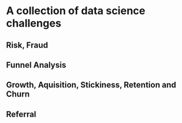 # A collection of data science challenges
## Risk, Fraud
## Funnel Analysis
## Growth, Aquisition, Stickiness, Retention and Churn
## Referral
